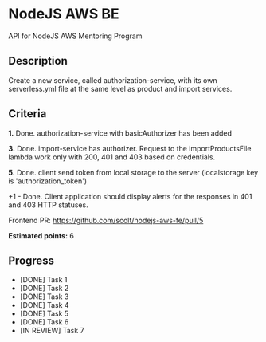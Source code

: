 # NodeJS AWS BE
API for NodeJS AWS Mentoring Program

## Description
Create a new service, called authorization-service, with its own serverless.yml file at the same level as product and import services.

## Criteria
**1.** Done. authorization-service with basicAuthorizer has been added

**3.** Done. import-service has authorizer. Request to the importProductsFile lambda work only with 200, 401 and 403 based on credentials.

**5.** Done. client send token from local storage to the server (localstorage key is 'authorization_token')

+1 - Done. Client application should display alerts for the responses in 401 and 403 HTTP statuses.

Frontend PR: https://github.com/scolt/nodejs-aws-fe/pull/5

**Estimated points:** 6

## Progress
* [DONE] Task 1
* [DONE] Task 2
* [DONE] Task 3
* [DONE] Task 4
* [DONE] Task 5
* [DONE] Task 6
* [IN REVIEW] Task 7


